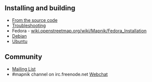 

## Installing and building

- [From the source code](https://github.com/mapnik/mapnik/blob/master/INSTALL.md)
 - [Troubleshooting](installation/troubleshooting.md)
- Fedora - [wiki.openstreetmap.org/wiki/Mapnik/Fedora_Installation](http://wiki.openstreetmap.org/wiki/Mapnik/Fedora_Installation)
- [Debian](installation/debian.md)
- [Ubuntu](installation/ubuntu.md)


## Community

- [Mailing List](https://groups.google.com/forum/#!forum/mapnik)
- #mapnik channel on irc.freenode.net [Webchat](http://webchat.freenode.net/?channels=#mapnik)
